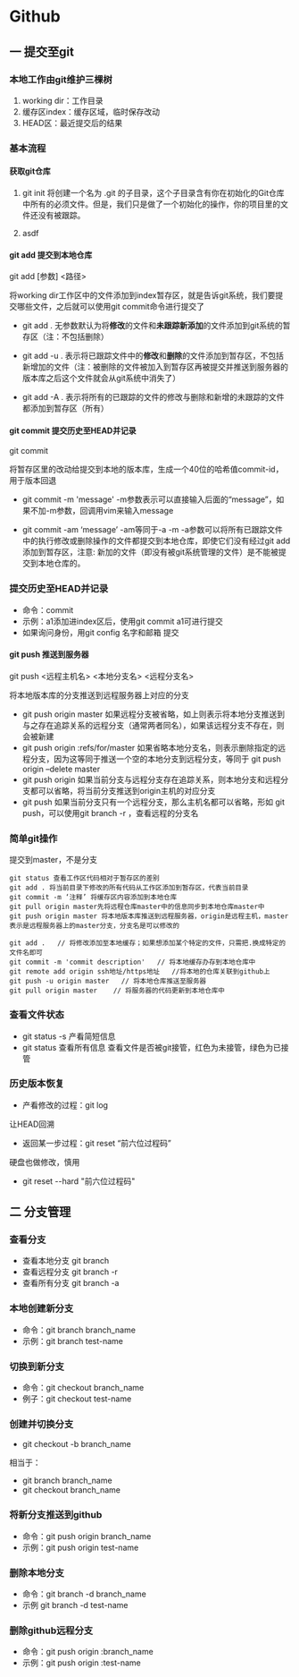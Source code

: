 # Github
## 一 提交至git
### 本地工作由git维护三棵树
1. working dir：工作目录
2. 缓存区index：缓存区域，临时保存改动
3. HEAD区：最近提交后的结果

### 基本流程

#### 获取git仓库

1. git init
将创建一个名为 .git 的子目录，这个子目录含有你在初始化的Git仓库中所有的必须文件。但是，我们只是做了一个初始化的操作，你的项目里的文件还没有被跟踪。

2. asdf



#### git add 提交到本地仓库

git add [参数] <路径>

将working dir工作区中的文件添加到index暂存区，就是告诉git系统，我们要提交哪些文件，之后就可以使用git commit命令进行提交了

* git add .
无参数默认为将**修改**的文件和**未跟踪新添加**的文件添加到git系统的暂存区（注：不包括删除）

* git add -u .
表示将已跟踪文件中的**修改**和**删除**的文件添加到暂存区，不包括新增加的文件（注：被删除的文件被加入到暂存区再被提交并推送到服务器的版本库之后这个文件就会从git系统中消失了）

* git add -A .
表示将所有的已跟踪的文件的修改与删除和新增的未跟踪的文件都添加到暂存区（所有）

#### git commit 提交历史至HEAD并记录

git commit

将暂存区里的改动给提交到本地的版本库，生成一个40位的哈希值commit-id，用于版本回退

* git commit -m 'message'
-m参数表示可以直接输入后面的“message”，如果不加-m参数，回调用vim来输入message

* git commit -am ‘message’ -am等同于-a -m
-a参数可以将所有已跟踪文件中的执行修改或删除操作的文件都提交到本地仓库，即使它们没有经过git add添加到暂存区，注意: 新加的文件（即没有被git系统管理的文件）是不能被提交到本地仓库的。


### 提交历史至HEAD并记录

* 命令：commit
* 示例：a1添加进index区后，使用git commit a1可进行提交
* 如果询问身份，用git config 名字和邮箱 提交

#### git push 推送到服务器

git push <远程主机名> <本地分支名> <远程分支名>

将本地版本库的分支推送到远程服务器上对应的分支

* git push origin master
如果远程分支被省略，如上则表示将本地分支推送到与之存在追踪关系的远程分支（通常两者同名），如果该远程分支不存在，则会被新建
* git push origin :refs/for/master
如果省略本地分支名，则表示删除指定的远程分支，因为这等同于推送一个空的本地分支到远程分支，等同于 git push origin –delete master
* git push origin
如果当前分支与远程分支存在追踪关系，则本地分支和远程分支都可以省略，将当前分支推送到origin主机的对应分支
* git push
如果当前分支只有一个远程分支，那么主机名都可以省略，形如 git push，可以使用git branch -r ，查看远程的分支名


### 简单git操作

提交到master，不是分支
```
git status 查看工作区代码相对于暂存区的差别
git add . 将当前目录下修改的所有代码从工作区添加到暂存区，代表当前目录
git commit -m ‘注释’ 将缓存区内容添加到本地仓库
git pull origin master先将远程仓库master中的信息同步到本地仓库master中
git push origin master 将本地版本库推送到远程服务器，origin是远程主机，master表示是远程服务器上的master分支，分支名是可以修改的
```

```
git add .   // 将修改添加至本地缓存；如果想添加某个特定的文件，只需把.换成特定的文件名即可
git commit -m 'commit description'   // 将本地缓存办存到本地仓库中
git remote add origin ssh地址/https地址   //将本地的仓库关联到github上
git push -u origin master   // 将本地仓库推送至服务器
git pull origin master    // 将服务器的代码更新到本地仓库中
```

### 查看文件状态

* git status -s 产看简短信息
* git status  查看所有信息
查看文件是否被git接管，红色为未接管，绿色为已接管

### 历史版本恢复

* 产看修改的过程：git log

让HEAD回溯
* 返回某一步过程：git reset “前六位过程码”

硬盘也做修改，慎用
* git reset --hard "前六位过程码"


## 二 分支管理

### 查看分支

* 查看本地分支 git branch
* 查看远程分支 git branch -r
* 查看所有分支 git branch -a

### 本地创建新分支

* 命令：git branch branch_name
* 示例：git branch test-name

### 切换到新分支

* 命令：git checkout branch_name
* 例子：git checkout test-name

### 创建并切换分支

* git checkout -b branch_name

相当于：

* git branch branch_name
* git checkout branch_name

### 将新分支推送到github

* 命令：git push origin branch_name
* 示例：git push origin test-name

### 删除本地分支

* 命令：git branch -d branch_name
* 示例 git branch -d test-name

### 删除github远程分支

* 命令：git push origin :branch_name
* 示例：git push origin :test-name
